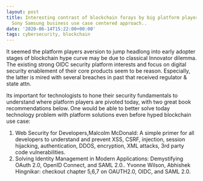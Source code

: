 ```yaml
---
layout: post
title: Interesting contrast of blockchain forays by big platform players with IBM
  Sony Samsung business use case centered approach..
date: '2020-06-14T15:22:00+00:00'
tags: cybersecurity, blockchain
---
```



It seemed the platform players aversion to jump headlong into early adopter stages of blockchain hype curve may be due to classical Innovator dilemma. The existing strong OIDC security platform interests and focus on digital security enablement of their core products seem to be reason. Especially, the latter is mired with several breaches in past that received regulator & state attn. 

Its important for technologists to hone their security fundamentals to understand where platform players are pivoted today, with  two great book recommendations below.  One would be able to better solve today technology problem with platform solutions even before hyped blockchain use case:

1.  Web Security for Developers,Malcolm McDonald: A simple primer for all developers to understand and prevent XSS, CSRF, injection, session hijacking, authentication, DDOS, encryption, XML attacks, 3rd party code vulnerabilities.
2. Solving Identity Management in Modern Applications: Demystifying OAuth 2.0, OpenID Connect, and SAML 2.0.. Yvonne Wilson, Abhishek Hingnikar: checkout chapter 5,6,7 on OAUTH2.0, OIDC, and SAML 2.0. 


